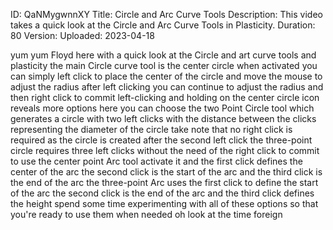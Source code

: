 ID: QaNMygwnnXY
Title: Circle and Arc Curve Tools
Description: This video takes a quick look at the Circle and Arc Curve Tools in Plasticity.
Duration: 80
Version: 
Uploaded: 2023-04-18

yum yum
Floyd here with a quick look at the
Circle and art curve tools and
plasticity the main Circle curve tool is
the center circle when activated you can
simply left click to place the center of
the circle and move the mouse to adjust
the radius after left clicking you can
continue to adjust the radius and then
right click to commit left-clicking and
holding on the center circle icon
reveals more options here you can choose
the two Point Circle tool which
generates a circle with two left clicks
with the distance between the clicks
representing the diameter of the circle
take note that no right click is
required as the circle is created after
the second left click the three-point
circle requires three left clicks
without the need of the right click to
commit
to use the center point Arc tool
activate it and the first click defines
the center of the arc the second click
is the start of the arc and the third
click is the end of the arc
the three-point Arc uses the first click
to define the start of the arc the
second click is the end of the arc and
the third click defines the height spend
some time experimenting with all of
these options so that you're ready to
use them when needed oh look at the time
foreign
